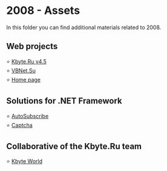# 2008 - Assets

In this folder you can find additional materials related to 2008.

## Web projects

:star: [Kbyte.Ru v4.5](kbyte.md)  
:star: [VBNet.Su](vbnet.md)  
:star: [Home page](homepage.md)

## Solutions for .NET Framework

:star: [AutoSubscribe](autosubscribe.md)  
:star: [Captcha](captcha.md)

## Collaborative of the Kbyte.Ru team

:star: [Kbyte World](assets/kbyte-world.md)
